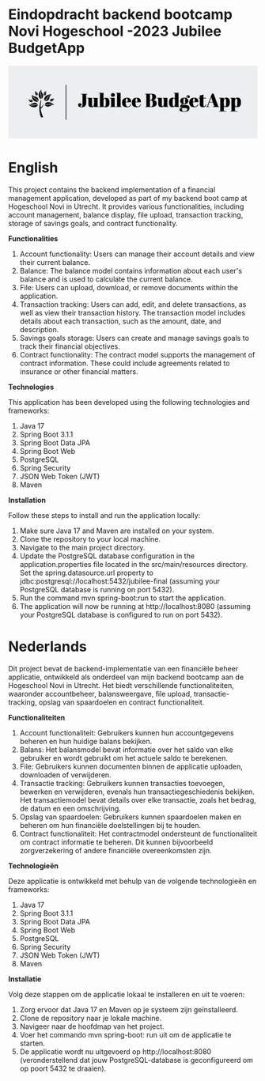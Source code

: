 # Eindopdracht backend bootcamp Novi Hogeschool -2023 Jubilee BudgetApp
![Jubilee BudgetApp logo](./src/assets/logo.png)

<!-- TODO: toevoegen endpoints  -->
# English

This project contains the backend implementation of a financial management application, developed as part of my backend boot camp at Hogeschool Novi in Utrecht. It provides various functionalities, including account management, balance display, file upload, transaction tracking, storage of savings goals, and contract functionality.

**Functionalities**

1. Account functionality: Users can manage their account details and view their current balance.
2. Balance: The balance model contains information about each user's balance and is used to calculate the current balance.
3. File: Users can upload, download, or remove documents within the application.
4. Transaction tracking: Users can add, edit, and delete transactions, as well as view their transaction history. The transaction model includes details about each transaction, such as the amount, date, and description.
5. Savings goals storage: Users can create and manage savings goals to track their financial objectives.
6. Contract functionality: The contract model supports the management of contract information. These could include agreements related to insurance or other financial matters.






**Technologies**

This application has been developed using the following technologies and frameworks:

1. Java 17
2. Spring Boot 3.1.1
3. Spring Boot Data JPA
4. Spring Boot Web
5. PostgreSQL
6. Spring Security
7. JSON Web Token (JWT)
8. Maven


**Installation**

Follow these steps to install and run the application locally:

1. Make sure Java 17 and Maven are installed on your system.
2. Clone the repository to your local machine.
3. Navigate to the main project directory.
4. Update the PostgreSQL database configuration in the application.properties file located in the src/main/resources directory. Set the spring.datasource.url property to jdbc:postgresql://localhost:5432/jubilee-final (assuming your PostgreSQL database is running on port 5432).
5. Run the command mvn spring-boot:run to start the application.
6. The application will now be running at http://localhost:8080 (assuming your PostgreSQL database is configured to run on port 5432).


# Nederlands


Dit project bevat de backend-implementatie van een financiële beheer applicatie, ontwikkeld als onderdeel van mijn backend bootcamp aan de Hogeschool Novi in Utrecht. Het biedt verschillende functionaliteiten, waaronder accountbeheer, balansweergave, file upload, transactie-tracking, opslag van spaardoelen en contract functionaliteit.

**Functionaliteiten**

1. Account functionaliteit: Gebruikers kunnen hun accountgegevens beheren en hun huidige balans bekijken.
2. Balans: Het balansmodel bevat informatie over het saldo van elke gebruiker en wordt gebruikt om het actuele saldo te berekenen.
3. File: Gebruikers kunnen documenten binnen de applicatie uploaden, downloaden of verwijderen.
4. Transactie tracking: Gebruikers kunnen transacties toevoegen, bewerken en verwijderen, evenals hun transactiegeschiedenis bekijken. Het transactiemodel bevat details over elke transactie, zoals het bedrag, de datum en een omschrijving.
5. Opslag van spaardoelen: Gebruikers kunnen spaardoelen maken en beheren om hun financiële doelstellingen bij te houden.
6. Contract functionaliteit: Het contractmodel ondersteunt de functionaliteit om contract informatie te beheren. Dit kunnen bijvoorbeeld zorgverzekering of andere financiële overeenkomsten zijn.


**Technologieën**

Deze applicatie is ontwikkeld met behulp van de volgende technologieën en frameworks:

1. Java 17
2. Spring Boot 3.1.1
3. Spring Boot Data JPA
4. Spring Boot Web
5. PostgreSQL
6. Spring Security
7. JSON Web Token (JWT)
8. Maven


**Installatie**

Volg deze stappen om de applicatie lokaal te installeren en uit te voeren:

1. Zorg ervoor dat Java 17 en Maven op je systeem zijn geïnstalleerd.
2. Clone de repository naar je lokale machine.
3. Navigeer naar de hoofdmap van het project.
4. Voer het commando mvn spring-boot: run uit om de applicatie te starten.
5. De applicatie wordt nu uitgevoerd op http://localhost:8080 (veronderstellend dat jouw PostgreSQL-database is geconfigureerd om op poort 5432 te draaien).

